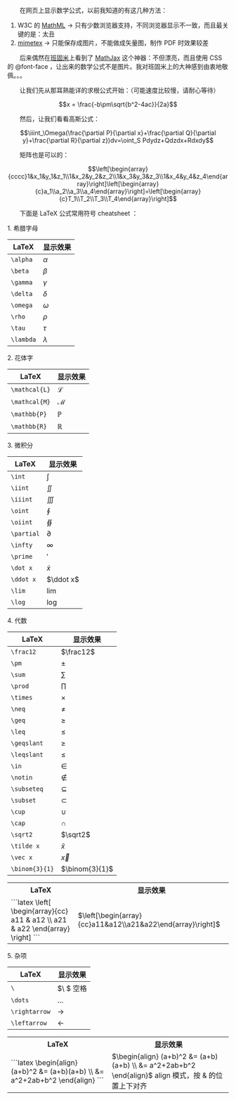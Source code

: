 　　在网页上显示数学公式，以前我知道的有这几种方法：

1. W3C 的 [MathML](https://www.w3.org/Math/) -&gt; 只有少数浏览器支持，不同浏览器显示不一致，而且最关键的是：太丑
2. [mimetex](http://www.forkosh.com/mimetex.html) -&gt; 只能保存成图片，不能做成矢量图，制作 PDF 时效果较差

　　后来偶然在[班固米](https://bangumi.tv/group/topic/4527)上看到了 [MathJax](https://www.mathjax.org/) 这个神器：不但漂亮，而且使用 CSS 的 @font-face ，让出来的数学公式不是图片。我对班固米上的大神感到由衷地敬佩。。。

　　让我们先从那耳熟能详的求根公式开始：（可能速度比较慢，请耐心等待）

$$x = \frac{-b\pm\sqrt{b^2-4ac}}{2a}$$

　　然后，让我们看看高斯公式：

$$\iiint_\Omega(\frac{\partial P}{\partial x}+\frac{\partial Q}{\partial y}+\frac{\partial R}{\partial z})dv=\oint_S Pdydz+Qdzdx+Rdxdy$$

　　矩阵也是可以的：

$$\left[\begin{array}{cccc}1&x_1&y_1&z_1\\1&x_2&y_2&z_2\\1&x_3&y_3&z_3\\1&x_4&y_4&z_4\end{array}\right]\left[\begin{array}{c}a_1\\a_2\\a_3\\a_4\end{array}\right]=\left[\begin{array}{c}T_1\\T_2\\T_3\\T_4\end{array}\right]$$

　　下面是 LaTeX 公式常用符号 cheatsheet ：

1\. 希腊字母

LaTeX|显示效果
-----|--------
`\alpha`|$\alpha$
`\beta`|$\beta$
`\gamma`|$\gamma$
`\delta`|$\delta$
`\omega`|$\omega$
`\rho`|$\rho$
`\tau`|$\tau$
`\lambda`|$\lambda$

2\. 花体字

LaTeX|显示效果
-----|--------
`\mathcal{L}`|$\mathcal{L}$
`\mathcal{M}`|$\mathcal{M}$
`\mathbb{P}`|$\mathbb{P}$
`\mathbb{R}`|$\mathbb{R}$

3\. 微积分

LaTeX|显示效果
-----|--------
`\int`|$\int$
`\iint`|$\iint$
`\iiint`|$\iiint$
`\oint`|$\oint$
`\oiint`|$\oiint$
`\partial`|$\partial$
`\infty`|$\infty$
`\prime`|$\prime$
`\dot x`|$\dot x$
`\ddot x`|$\ddot x$
`\lim`|$\lim$
`\log`|$\log$

4\. 代数

LaTeX|显示效果
-----|--------
`\frac12`|$\frac12$
`\pm`|$\pm$
`\sum`|$\sum$
`\prod`|$\prod$
`\times`|$\times$
`\neq`|$\neq$
`\geq`|$\geq$
`\leq`|$\leq$
`\geqslant`|$\geqslant$
`\leqslant`|$\leqslant$
`\in`|$\in$
`\notin`|$\notin$
`\subseteq`|$\subseteq$
`\subset`|$\subset$
`\cup`|$\cup$
`\cap`|$\cap$
`\sqrt2`|$\sqrt2$
`\tilde x`|$\tilde x$
`\vec x`|$\vec x$
`\binom{3}{1}`|$\binom{3}{1}$

<table>
<tr><th>LaTeX</th><th>显示效果</th></tr>
<tr><td>
```latex
\left[
\begin{array}{cc}
a11 & a12 \\
a21 & a22
\end{array}
\right]
```
</td><td>$\left[\begin{array}{cc}a11&a12\\a21&a22\end{array}\right]$</td>
</tr>
</table>

5\. 杂项


LaTeX|显示效果
-----|--------
`\ `|$\ $ 空格
`\dots`|$\dots$
`\rightarrow`|$\rightarrow$
`\leftarrow`|$\leftarrow$

<table>
<tr><th>LaTeX</th><th>显示效果</th></tr>
<tr><td>
```latex
\begin{align}
(a+b)^2 &= (a+b)(a+b) \\
		&= a^2+2ab+b^2
\end{align}
```
</td><td>
$\begin{align}
(a+b)^2 &= (a+b)(a+b) \\
		&= a^2+2ab+b^2
\end{align}$
align 模式，按 &amp; 的位置上下对齐
</td></tr>
</table>
